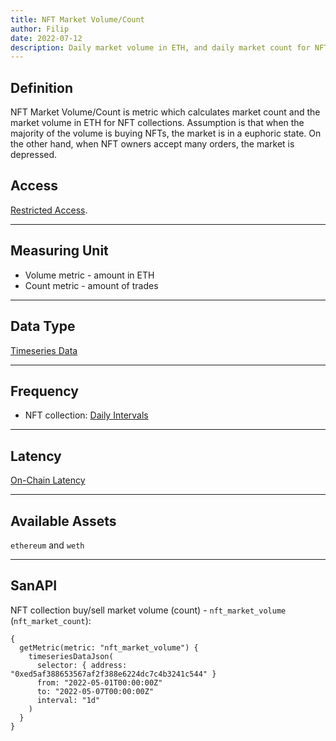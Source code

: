 ```yaml
---
title: NFT Market Volume/Count 
author: Filip
date: 2022-07-12
description: Daily market volume in ETH, and daily market count for NFT collections
---
```

## Definition

NFT Market Volume/Count is metric which calculates market count and the market volume 
in ETH for NFT collections. Assumption is that when the majority of the volume is buying NFTs, the market
is in a euphoric state. On the other hand, when NFT owners accept many orders,
the market is depressed.

## Access

[Restricted Access](/metrics/details/access#restricted-access).

---

## Measuring Unit

* Volume metric - amount in ETH
* Count metric - amount of trades

---

## Data Type

[Timeseries Data](/metrics/details/data-type#timeseries-data)

---

## Frequency

* NFT collection: [Daily Intervals](/metrics/details/frequency#daily-frequency)


---

## Latency

[On-Chain Latency](/metrics/details/latency#on-chain-latency)

---

## Available Assets

`ethereum` and `weth`

---

## SanAPI

NFT collection buy/sell market volume (count) - `nft_market_volume` (`nft_market_count`):

```graphql-explorer
{
  getMetric(metric: "nft_market_volume") {
    timeseriesDataJson(
      selector: { address: "0xed5af388653567af2f388e6224dc7c4b3241c544" }
      from: "2022-05-01T00:00:00Z"
      to: "2022-05-07T00:00:00Z"
      interval: "1d"
    )
  }
}
```
